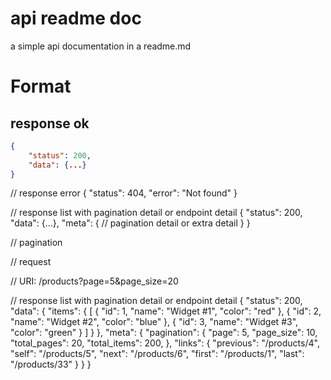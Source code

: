 # api readme doc
a simple api documentation in a readme.md

# Format

## response ok
```json
{
	"status": 200,
	"data": {...}
}
```
	
// response error
{
	"status": 404,
	"error": "Not found"
}


// response list with pagination detail or endpoint detail
{
	"status": 200,
	"data": {...},
    "meta": {
      // pagination detail or extra detail
    }
}






// pagination 


// request

// URI: /products?page=5&page_size=20

// response list with pagination detail or endpoint detail
{
	"status": 200,
	"data": {
        "items": {
            [
                {
                    "id": 1,
                    "name": "Widget #1",
                    "color": "red"
                },
                {
                    "id": 2,
                    "name": "Widget #2",
                    "color": "blue"
                },
                {
                    "id": 3,
                    "name": "Widget #3",
                    "color": "green"
                }
            ]
        }
    },
    "meta": {
        "pagination": {
            "page": 5,
            "page_size": 10,
            "total_pages": 20,
            "total_items": 200,
        },
        "links": {
            "previous": "/products/4",
            "self": "/products/5",
            "next": "/products/6",
            "first": "/products/1",
            "last": "/products/33"
        }
    }
}



